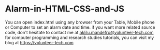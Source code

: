 # Alarm-in-HTML-CSS-and-JS
You can open index.html using any browser from your Table, Mobile phone or Computer to set an alarm date and time.
if you want more related source code, don't hesitate to contact me at aklilu.mandefro@volunteer-tech.com
for computer programming and research studies tutorials, you can visit my blog at https://volunteer-tech.com
